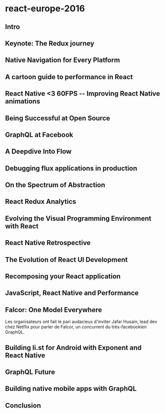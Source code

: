 # react-europe-2016

## Intro



## Keynote: The Redux journey



## Native Navigation for Every Platform



## A cartoon guide to performance in React



## React Native <3 60FPS -- Improving React Native animations



## Being Successful at Open Source



## GraphQL at Facebook



## A Deepdive Into Flow



## Debugging flux applications in production



## On the Spectrum of Abstraction



## React Redux Analytics



## Evolving the Visual Programming Environment with React



## React Native Retrospective



## The Evolution of React UI Development



## Recomposing your React application



## JavaScript, React Native and Performance



## Falcor: One Model Everywhere

Les organisateurs ont fait le pari audacieux d'inviter Jafar Husain, lead dev chez Netflix pour parler de Falcor, un concurrent du
très-facebookien GraphQL.



## Building li.st for Android with Exponent and React Native



## GraphQL Future



## Building native mobile apps with GraphQL



## Conclusion



